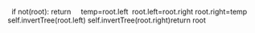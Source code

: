 ​
​
if not(root):
return
​
​
​
​
temp=root.left
​
root.left=root.right
​
root.right=temp
​
​
self.invertTree(root.left)
self.invertTree(root.right)
​
​
return root
​
​
​
​